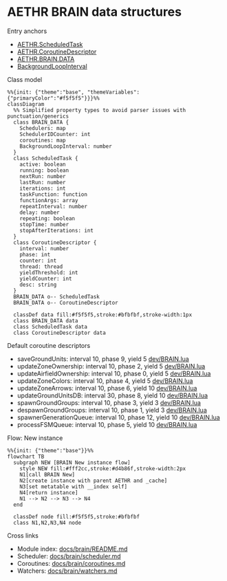 # AETHR BRAIN data structures

Entry anchors
- [AETHR.ScheduledTask](../../dev/BRAIN.lua:22)
- [AETHR.CoroutineDescriptor](../../dev/BRAIN.lua:37)
- [AETHR.BRAIN.DATA](../../dev/BRAIN.lua:52)
- [BackgroundLoopInterval](../../dev/BRAIN.lua:149)

Class model

```mermaid
%%{init: {"theme":"base", "themeVariables":{"primaryColor":"#f5f5f5"}}}%%
classDiagram
  %% Simplified property types to avoid parser issues with punctuation/generics
  class BRAIN_DATA {
    Schedulers: map
    SchedulerIDCounter: int
    coroutines: map
    BackgroundLoopInterval: number
  }
  class ScheduledTask {
    active: boolean
    running: boolean
    nextRun: number
    lastRun: number
    iterations: int
    taskFunction: function
    functionArgs: array
    repeatInterval: number
    delay: number
    repeating: boolean
    stopTime: number
    stopAfterIterations: int
  }
  class CoroutineDescriptor {
    interval: number
    phase: int
    counter: int
    thread: thread
    yieldThreshold: int
    yieldCounter: int
    desc: string
  }
  BRAIN_DATA o-- ScheduledTask
  BRAIN_DATA o-- CoroutineDescriptor

  classDef data fill:#f5f5f5,stroke:#bfbfbf,stroke-width:1px
  class BRAIN_DATA data
  class ScheduledTask data
  class CoroutineDescriptor data
```

Default coroutine descriptors
- saveGroundUnits: interval 10, phase 9, yield 5 [dev/BRAIN.lua](../../dev/BRAIN.lua:58)
- updateZoneOwnership: interval 10, phase 2, yield 5 [dev/BRAIN.lua](../../dev/BRAIN.lua:67)
- updateAirfieldOwnership: interval 10, phase 0, yield 5 [dev/BRAIN.lua](../../dev/BRAIN.lua:76)
- updateZoneColors: interval 10, phase 4, yield 5 [dev/BRAIN.lua](../../dev/BRAIN.lua:85)
- updateZoneArrows: interval 10, phase 6, yield 10 [dev/BRAIN.lua](../../dev/BRAIN.lua:94)
- updateGroundUnitsDB: interval 30, phase 8, yield 10 [dev/BRAIN.lua](../../dev/BRAIN.lua:103)
- spawnGroundGroups: interval 10, phase 3, yield 3 [dev/BRAIN.lua](../../dev/BRAIN.lua:112)
- despawnGroundGroups: interval 10, phase 1, yield 3 [dev/BRAIN.lua](../../dev/BRAIN.lua:121)
- spawnerGenerationQueue: interval 10, phase 12, yield 10 [dev/BRAIN.lua](../../dev/BRAIN.lua:130)
- processFSMQueue: interval 10, phase 5, yield 10 [dev/BRAIN.lua](../../dev/BRAIN.lua:139)

Flow: New instance

```mermaid
%%{init: {"theme":"base"}}%%
flowchart TB
  subgraph NEW [BRAIN New instance flow]
    style NEW fill:#fff2cc,stroke:#d4b86f,stroke-width:2px
    N1[call BRAIN New]
    N2[create instance with parent AETHR and _cache]
    N3[set metatable with __index self]
    N4[return instance]
    N1 --> N2 --> N3 --> N4
  end

  classDef node fill:#f5f5f5,stroke:#bfbfbf
  class N1,N2,N3,N4 node
```

Cross links
- Module index: [docs/brain/README.md](docs/brain/README.md)
- Scheduler: [docs/brain/scheduler.md](docs/brain/scheduler.md)
- Coroutines: [docs/brain/coroutines.md](docs/brain/coroutines.md)
- Watchers: [docs/brain/watchers.md](docs/brain/watchers.md)